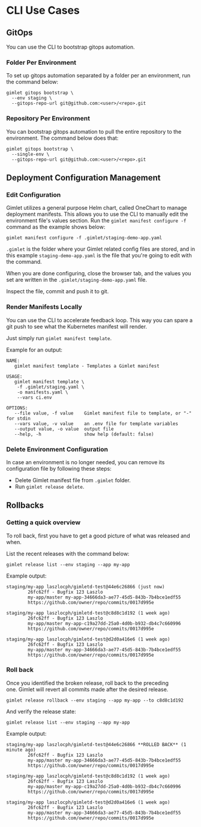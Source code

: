 # CLI Use Cases

## GitOps

You can use the CLI to bootstrap gitops automation.
### Folder Per Environment

To set up gitops automation separated by a folder per an environment, run the command below:

```
gimlet gitops bootstrap \
  --env staging \
  --gitops-repo-url git@github.com:<user>/<repo>.git
```

### Repository Per Environment

You can bootstrap gitops automation to pull the entire repository to the environment. The command below does that:

```
gimlet gitops bootstrap \
  --single-env \
  --gitops-repo-url git@github.com:<user>/<repo>.git
```

## Deployment Configuration Management

### Edit Configuration

Gimlet utilizes a general purpose Helm chart, called OneChart to manage deployment manifests. This allows you to use the CLI to manually edit the environment file's values section. Run the `gimlet manifest configure -f` command as the example shows below:

```
gimlet manifest configure -f .gimlet/staging-demo-app.yaml
```

`.gimlet` is the folder where your Gimlet related config files are stored, and in this example `staging-demo-app.yaml` is the file that you're going to edit with the command.

When you are done configuring, close the browser tab, and the values you set are written in the `.gimlet/staging-demo-app.yaml` file.

Inspect the file, commit and push it to git.
### Render Manifests Locally

You can use the CLI to accelerate feedback loop. This way you can spare a git push to see what the Kubernetes manifest will render.

Just simply run `gimlet manifest template`.

Example for an output:

```
NAME:
   gimlet manifest template - Templates a Gimlet manifest

USAGE:
   gimlet manifest template \
    -f .gimlet/staging.yaml \
    -o manifests.yaml \
    --vars ci.env

OPTIONS:
   --file value, -f value    Gimlet manifest file to template, or "-" for stdin
   --vars value, -v value    an .env file for template variables
   --output value, -o value  output file
   --help, -h                show help (default: false)
```

### Delete Environment Configuration

In case an environment is no longer needed, you can remove its configuration file by following these steps:

- Delete Gimlet manifest file from `.gimlet` folder.
- Run `gimlet release delete`.
## Rollbacks

### Getting a quick overview

To roll back, first you have to get a good picture of what was released and when.

List the recent releases with the command below:

```
gimlet release list --env staging --app my-app
```

Example output:

```
staging/my-app laszlocph/gimletd-test@44e6c26866 (just now)
        26fc62ff - Bugfix 123 Laszlo
        my-app/master my-app-34666da3-ae77-45d5-843b-7b4bce1edf55
        https://github.com/owner/repo/commits/0017d995e

staging/my-app laszlocph/gimletd-test@c8d8c1d192 (1 week ago)
        26fc62ff - Bugfix 123 Laszlo
        my-app/master my-app-c19a27dd-25a0-4d0b-b932-db4c7c660996
        https://github.com/owner/repo/commits/0017d995e

staging/my-app laszlocph/gimletd-test@d2d0a416e6 (1 week ago)
        26fc62ff - Bugfix 123 Laszlo
        my-app/master my-app-34666da3-ae77-45d5-843b-7b4bce1edf55
        https://github.com/owner/repo/commits/0017d995e
```

### Roll back

Once you identified the broken release, roll back to the preceding one. Gimlet will revert all commits made after the desired release.

```
gimlet release rollback --env staging --app my-app --to c8d8c1d192
```

And verify the release state:

```
gimlet release list --env staging --app my-app
```

Example output:

```
staging/my-app laszlocph/gimletd-test@44e6c26866 **ROLLED BACK** (1 minute ago)
        26fc62ff - Bugfix 123 Laszlo
        my-app/master my-app-34666da3-ae77-45d5-843b-7b4bce1edf55
        https://github.com/owner/repo/commits/0017d995e

staging/my-app laszlocph/gimletd-test@c8d8c1d192 (1 week ago)
        26fc62ff - Bugfix 123 Laszlo
        my-app/master my-app-c19a27dd-25a0-4d0b-b932-db4c7c660996
        https://github.com/owner/repo/commits/0017d995e

staging/my-app laszlocph/gimletd-test@d2d0a416e6 (1 week ago)
        26fc62ff - Bugfix 123 Laszlo
        my-app/master my-app-34666da3-ae77-45d5-843b-7b4bce1edf55
        https://github.com/owner/repo/commits/0017d995e
        